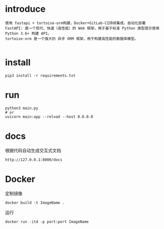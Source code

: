 <!--
 * @Author: yunfei
 * @Date: 2022-04-22 15:22:37
 * @LastEditTime: 2022-04-22 18:50:50
 * @FilePath: /demo/Python-FastAPI-tortoiseorm/README.md
 * @LastAuthor: Do not edit
 * @Description: 
-->

# introduce
```
使用 fastapi + tortoise-orm构建，Docker+GitLab-CI持续集成，自动化部署
FastAPI: 是一个现代、快速（高性能）的 Web 框架，用于基于标准 Python 类型提示使用 Python 3.6+ 构建 API。
tortoise-orm 是一个强大的 异步 ORM 框架，用于构建高性能的数据库模型。


```

# install

```
pip3 install -r requirements.txt 

```

# run

```
python3 main.py
# or
uvicorn main:app --reload --host 0.0.0.0
```

# docs

根据代码自动生成交互式文档

```
http://127.0.0.1:8000/docs
```

# Docker

定制镜像
```
docker build -t ImageName .
```
运行
```
docker run -itd -p port:port ImageName
```
